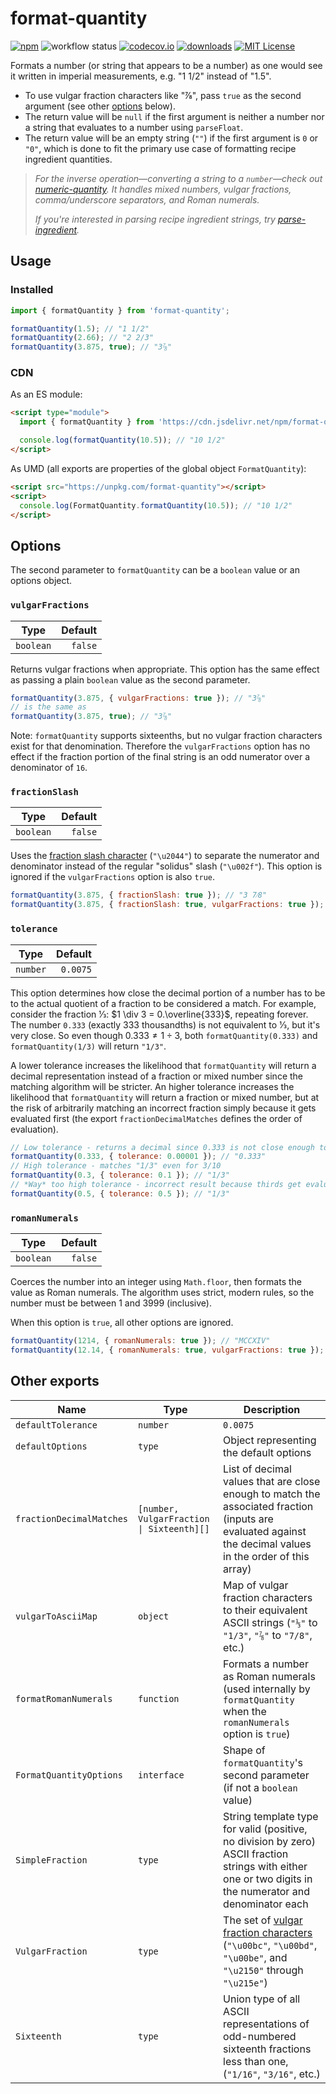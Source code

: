 # format-quantity

[![npm][badge-npm]](https://www.npmjs.com/package/format-quantity)
![workflow status](https://github.com/jakeboone02/format-quantity/actions/workflows/main.yml/badge.svg)
[![codecov.io](https://codecov.io/github/jakeboone02/format-quantity/coverage.svg?branch=main)](https://codecov.io/github/jakeboone02/format-quantity?branch=main)
[![downloads](https://img.shields.io/npm/dm/format-quantity.svg)](http://npm-stat.com/charts.html?package=format-quantity&from=2015-08-01)
[![MIT License](https://img.shields.io/npm/l/format-quantity.svg)](http://opensource.org/licenses/MIT)

Formats a number (or string that appears to be a number) as one would see it written in imperial measurements, e.g. "1 1/2" instead of "1.5".

- To use vulgar fraction characters like "⅞", pass `true` as the second argument (see other [options](#options) below).
- The return value will be `null` if the first argument is neither a number nor a string that evaluates to a number using `parseFloat`.
- The return value will be an empty string (`""`) if the first argument is `0` or `"0"`, which is done to fit the primary use case of formatting recipe ingredient quantities.

> _For the inverse operation—converting a string to a `number`—check out [numeric-quantity](https://www.npmjs.com/package/numeric-quantity). It handles mixed numbers, vulgar fractions, comma/underscore separators, and Roman numerals._
>
> _If you're interested in parsing recipe ingredient strings, try [parse-ingredient](https://www.npmjs.com/package/parse-ingredient)._

## Usage

### Installed

```js
import { formatQuantity } from 'format-quantity';

formatQuantity(1.5); // "1 1/2"
formatQuantity(2.66); // "2 2/3"
formatQuantity(3.875, true); // "3⅞"
```

### CDN

As an ES module:

```html
<script type="module">
  import { formatQuantity } from 'https://cdn.jsdelivr.net/npm/format-quantity/+esm';

  console.log(formatQuantity(10.5)); // "10 1/2"
</script>
```

As UMD (all exports are properties of the global object `FormatQuantity`):

```html
<script src="https://unpkg.com/format-quantity"></script>
<script>
  console.log(FormatQuantity.formatQuantity(10.5)); // "10 1/2"
</script>
```

## Options

The second parameter to `formatQuantity` can be a `boolean` value or an options object.

### `vulgarFractions`

| Type      | Default |
| --------- | ------: |
| `boolean` | `false` |

Returns vulgar fractions when appropriate. This option has the same effect as passing a plain `boolean` value as the second parameter.

```js
formatQuantity(3.875, { vulgarFractions: true }); // "3⅞"
// is the same as
formatQuantity(3.875, true); // "3⅞"
```

Note: `formatQuantity` supports sixteenths, but no vulgar fraction characters exist for that denomination. Therefore the `vulgarFractions` option has no effect if the fraction portion of the final string is an odd numerator over a denominator of `16`.

### `fractionSlash`

| Type      | Default |
| --------- | ------: |
| `boolean` | `false` |

Uses the [fraction slash character](<https://en.wikipedia.org/wiki/Slash_(punctuation)#Fractions>) (`"\u2044"`) to separate the numerator and denominator instead of the regular "solidus" slash (`"\u002f"`). This option is ignored if the `vulgarFractions` option is also `true`.

```js
formatQuantity(3.875, { fractionSlash: true }); // "3 7⁄8"
formatQuantity(3.875, { fractionSlash: true, vulgarFractions: true }); // "3⅞"
```

### `tolerance`

| Type     |  Default |
| -------- | -------: |
| `number` | `0.0075` |

This option determines how close the decimal portion of a number has to be to the actual quotient of a fraction to be considered a match. For example, consider the fraction 1⁄3: $1 \div 3 = 0.\overline{333}$, repeating forever. The number `0.333` (exactly 333 thousandths) is not equivalent to 1⁄3, but it's very close. So even though $0.333 \neq 1 \div 3$, both `formatQuantity(0.333)` and `formatQuantity(1/3)` will return `"1/3"`.

A lower tolerance increases the likelihood that `formatQuantity` will return a decimal representation instead of a fraction or mixed number since the matching algorithm will be stricter. An higher tolerance increases the likelihood that `formatQuantity` will return a fraction or mixed number, but at the risk of arbitrarily matching an incorrect fraction simply because it gets evaluated first (the export `fractionDecimalMatches` defines the order of evaluation).

```js
// Low tolerance - returns a decimal since 0.333 is not close enough to 1/3
formatQuantity(0.333, { tolerance: 0.00001 }); // "0.333"
// High tolerance - matches "1/3" even for 3/10
formatQuantity(0.3, { tolerance: 0.1 }); // "1/3"
// *Way* too high tolerance - incorrect result because thirds get evaluated before halves
formatQuantity(0.5, { tolerance: 0.5 }); // "1/3"
```

### `romanNumerals`

| Type      | Default |
| --------- | ------: |
| `boolean` | `false` |

Coerces the number into an integer using `Math.floor`, then formats the value as Roman numerals. The algorithm uses strict, modern rules, so the number must be between 1 and 3999 (inclusive).

When this option is `true`, all other options are ignored.

```js
formatQuantity(1214, { romanNumerals: true }); // "MCCXIV"
formatQuantity(12.14, { romanNumerals: true, vulgarFractions: true }); // "XII"
```

## Other exports

| Name                     | Type                                                 | Description                                                                                                                                                 |
| ------------------------ | ---------------------------------------------------- | ----------------------------------------------------------------------------------------------------------------------------------------------------------- |
| `defaultTolerance`       | `number`                                             | `0.0075`                                                                                                                                                    |
| `defaultOptions`         | `type`                                               | Object representing the default options                                                                                                                     |
| `fractionDecimalMatches` | <code>[number, VulgarFraction \| Sixteenth][]</code> | List of decimal values that are close enough to match the associated fraction (inputs are evaluated against the decimal values in the order of this array)  |
| `vulgarToAsciiMap`       | `object`                                             | Map of vulgar fraction characters to their equivalent ASCII strings (`"⅓"` to `"1/3"`, `"⅞"` to `"7/8"`, etc.)                                              |
| `formatRomanNumerals`    | `function`                                           | Formats a number as Roman numerals (used internally by `formatQuantity` when the `romanNumerals` option is `true`)                                          |
| `FormatQuantityOptions`  | `interface`                                          | Shape of `formatQuantity`'s second parameter (if not a `boolean` value)                                                                                     |
| `SimpleFraction`         | `type`                                               | String template type for valid (positive, no division by zero) ASCII fraction strings with either one or two digits in the numerator and denominator each   |
| `VulgarFraction`         | `type`                                               | The set of [vulgar fraction characters](https://en.wikipedia.org/wiki/Number_Forms) (`"\u00bc"`, `"\u00bd"`, `"\u00be"`, and `"\u2150"` through `"\u215e"`) |
| `Sixteenth`              | `type`                                               | Union type of all ASCII representations of odd-numbered sixteenth fractions less than one, (`"1/16"`, `"3/16"`, etc.)                                       |

[badge-npm]: https://img.shields.io/npm/v/numeric-quantity.svg?cacheSeconds=3600&logo=npm
